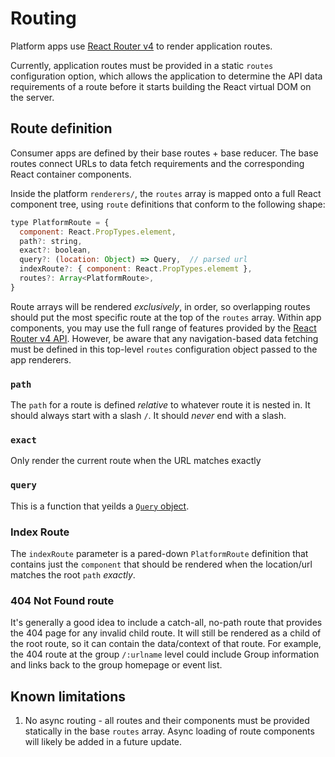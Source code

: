 # Routing

Platform apps use [React Router v4](https://reacttraining.com/react-router/) to
render application routes.

Currently, application routes must be provided in a static `routes`
configuration option, which allows the application to determine the API data
requirements of a route before it starts building the React virtual DOM on the
server.

## Route definition

Consumer apps are defined by their base routes + base reducer. The base routes
connect URLs to data fetch requirements and the corresponding React container
components.

Inside the platform `renderers/`, the `routes` array is mapped onto a full React
component tree, using `route` definitions that conform to the following shape:

```js
type PlatformRoute = {
  component: React.PropTypes.element,
  path?: string,
  exact?: boolean,
  query?: (location: Object) => Query,  // parsed url
  indexRoute?: { component: React.PropTypes.elememt },
  routes?: Array<PlatformRoute>,
}
```

Route arrays will be rendered _exclusively_, in order, so overlapping routes
should put the most specific route at the top of the `routes` array. Within app
components, you may use the full range of features provided by the [React Router
v4 API](https://reacttraining.com/react-router/api). However, be aware that any
navigation-based data fetching must be defined in this top-level `routes`
configuration object passed to the app renderers.

### `path`

The `path` for a route is defined _relative_ to whatever route it is nested
in. It should always start with a slash `/`. It should _never_ end with a slash.

### `exact`

Only render the current route when the URL matches exactly

### `query`

This is a function that yeilds a [`Query` object](./Queries.md).

### Index Route

The `indexRoute` parameter is a pared-down `PlatformRoute` definition that
contains just the `component` that should be rendered when the location/url
matches the root `path` _exactly_.

### 404 Not Found route

It's generally a good idea to include a catch-all, no-path route that provides
the 404 page for any invalid child route. It will still be rendered as a child
of the root route, so it can contain the data/context of that route. For
example, the 404 route at the group `/:urlname` level could include Group
information and links back to the group homepage or event list.

## Known limitations

1. No async routing - all routes and their components must be provided
   statically in the base `routes` array. Async loading of route components will
   likely be added in a future update.

